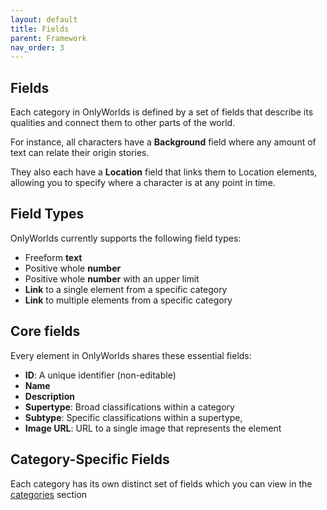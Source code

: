 ```yaml
---
layout: default
title: Fields
parent: Framework
nav_order: 3
--- 
```



## Fields

Each category in OnlyWorlds is defined by a set of fields that describe its qualities and connect them to other parts of the world.

For instance, all characters have a **Background** field where any amount of text can relate their origin stories.

They also each have a **Location** field that links them to Location elements, allowing you to specify where a character is at any point in time. 

## Field Types

OnlyWorlds currently supports the following field types:

- Freeform **text**
- Positive whole **number**
- Positive whole **number** with an upper limit
- **Link** to a single element from a specific category
- **Link** to multiple elements from a specific category

## Core fields

Every element in OnlyWorlds shares these essential fields:

- **ID**: A unique identifier (non-editable)
- **Name**
- **Description**
- **Supertype**: Broad classifications within a category
- **Subtype**: Specific classifications within a supertype,
- **Image URL**: URL to a single image that represents the element

## Category-Specific Fields
 

Each category has its own distinct set of fields which you can view in the [categories](/docs/framework/categories/) section